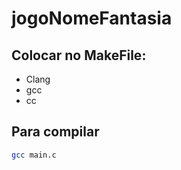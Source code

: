 # jogoNomeFantasia

## Colocar no MakeFile:

- Clang 
- gcc
- cc


## Para compilar

```sh
gcc main.c 
```